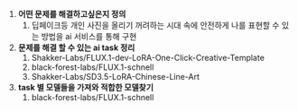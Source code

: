 1. **어떤 문제를 해결하고싶은지 정의**
    1. 딥페이크등 개인 사진을 올리기 꺼려하는 시대 속에 안전하게 나를 표현할 수 있는 방법을 ai 서비스를 통해 구현
2. **문제를 해결 할 수 있는 ai task 정리**
    1. Shakker-Labs/FLUX.1-dev-LoRA-One-Click-Creative-Template
    2. black-forest-labs/FLUX.1-schnell
    3. Shakker-Labs/SD3.5-LoRA-Chinese-Line-Art
3. **task 별 모델들을 가져와 적합한 모델찾기**
    1. black-forest-labs/FLUX.1-schnell
